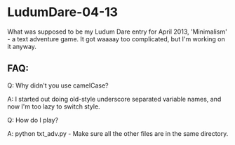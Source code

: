 LudumDare-04-13
===============

What was supposed to be my Ludum Dare entry for April 2013, 'Minimalism' - a text adventure game.
It got waaaay too complicated, but I'm working on it anyway.

FAQ:
----

Q: Why didn't you use camelCase?
  
A: I started out doing old-style underscore separated variable names, and now I'm too lazy to switch style.

Q: How do I play?
  
A: python txt_adv.py - Make sure all the other files are in the same directory.
